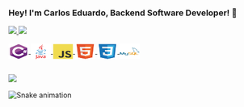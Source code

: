 ### Hey! I'm Carlos Eduardo, Backend Software Developer! 👋


<div>
<a href="https://github.com/Carlosefpapa">
  <img heigth="180em" src="https://github-readme-stats.vercel.app/api?username=Carlosefpapa&show_icons=false=dracula&theme=dark&include_all_commits=true&count_private=true"/>
  <img heigth="180em" src="https://github-readme-stats.vercel.app/api/top-langs/?username=Carlosefpapa&layout=compact&langs_count=16&theme=dark"/>

  </div>
<div style="display: inline_block"><br>
<img align="center" alt="Carlos-C#" height="30" width="40" src="https://github.com/devicons/devicon/blob/master/icons/csharp/csharp-original.svg">
<img align="center" alt="Carlos-Java" height="30" width="40" src="https://github.com/devicons/devicon/blob/master/icons/java/java-original-wordmark.svg">
<img align="center" alt="Carlos-Js" height="30" width="40" src="https://github.com/devicons/devicon/blob/master/icons/javascript/javascript-original.svg">
<img align="center" alt="Carlos-Html" height="30" width="40" src="https://github.com/devicons/devicon/blob/master/icons/html5/html5-original.svg">
<img align="center" alt="Carlos-Css" height="30" width="40" src="https://github.com/devicons/devicon/blob/master/icons/css3/css3-original.svg">
<img align="center" alt="Carlos-Mysql" height="30" width="40" src="https://github.com/devicons/devicon/blob/master/icons/mysql/mysql-original-wordmark.svg">
</div>         
  
 ##
  
 <div>
   <a href="https://www.linkedin.com/in/carlos-eduardo-f-p/" target="_blank"><img src="https://img.shields.io/badge/LinkedIn-0077B5?style=for-the-badge&logo=linkedin&logoColor=white" target="_blank"></a>
  </div>
  
  ![Snake animation](https://github.com/Carlosefpapa/Carlosefpapa/blob/output/github-contribution-grid-snake.svg)
